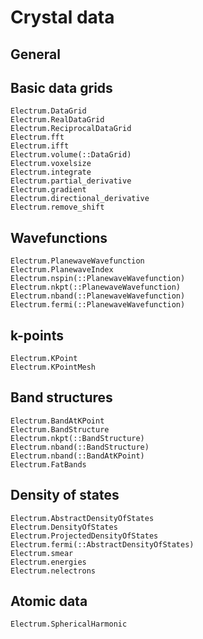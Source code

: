 # Crystal data

## General

## Basic data grids
```@docs
Electrum.DataGrid
Electrum.RealDataGrid
Electrum.ReciprocalDataGrid
Electrum.fft
Electrum.ifft
Electrum.volume(::DataGrid)
Electrum.voxelsize
Electrum.integrate
Electrum.partial_derivative
Electrum.gradient
Electrum.directional_derivative
Electrum.remove_shift 
```

## Wavefunctions
```@docs
Electrum.PlanewaveWavefunction
Electrum.PlanewaveIndex
Electrum.nspin(::PlanewaveWavefunction)
Electrum.nkpt(::PlanewaveWavefunction)
Electrum.nband(::PlanewaveWavefunction)
Electrum.fermi(::PlanewaveWavefunction)
```

## k-points
```@docs
Electrum.KPoint
Electrum.KPointMesh
```

## Band structures
```@docs
Electrum.BandAtKPoint
Electrum.BandStructure
Electrum.nkpt(::BandStructure)
Electrum.nband(::BandStructure)
Electrum.nband(::BandAtKPoint)
Electrum.FatBands
```

## Density of states
```@docs
Electrum.AbstractDensityOfStates
Electrum.DensityOfStates
Electrum.ProjectedDensityOfStates
Electrum.fermi(::AbstractDensityOfStates)
Electrum.smear
Electrum.energies
Electrum.nelectrons
```

## Atomic data
```@docs
Electrum.SphericalHarmonic
```
